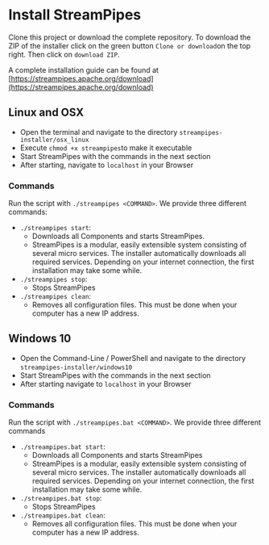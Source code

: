 <!--
  ~ Licensed to the Apache Software Foundation (ASF) under one or more
  ~ contributor license agreements.  See the NOTICE file distributed with
  ~ this work for additional information regarding copyright ownership.
  ~ The ASF licenses this file to You under the Apache License, Version 2.0
  ~ (the "License"); you may not use this file except in compliance with
  ~ the License.  You may obtain a copy of the License at
  ~
  ~    http://www.apache.org/licenses/LICENSE-2.0
  ~
  ~ Unless required by applicable law or agreed to in writing, software
  ~ distributed under the License is distributed on an "AS IS" BASIS,
  ~ WITHOUT WARRANTIES OR CONDITIONS OF ANY KIND, either express or implied.
  ~ See the License for the specific language governing permissions and
  ~ limitations under the License.
  ~
  -->

# Install StreamPipes
Clone this project or download the complete repository. To download the ZIP of the installer click on the green button `Clone or download`on the top right. Then click on `download ZIP`.

A complete installation guide can be found at [https://streampipes.apache.org/download](https://streampipes.apache.org/download)

## Linux and OSX
* Open the terminal and navigate to the directory `streampipes-installer/osx_linux`
* Execute `chmod +x streampipes`to make it executable
* Start StreamPipes with the commands in the next section
* After starting, navigate to `localhost` in your Browser

### Commands
Run the script with `./streampipes <COMMAND>`. We provide three different commands:

* `./streampipes start`:
  * Downloads all Components and starts StreamPipes.
  * StreamPipes is a modular, easily extensible system consisting of several micro services. The installer automatically downloads all required services. Depending on your internet connection, the first installation may take some while.
* `./streampipes stop`:
  * Stops StreamPipes
* `./streampipes clean`:
  * Removes all configuration files. This must be done when your computer has a new IP address.

## Windows 10
* Open the Command-Line / PowerShell and navigate to the directory `streampipes-installer/windows10`
* Start StreamPipes with the commands in the next section
* After starting navigate to `localhost` in your Browser

### Commands
Run the script with `./streampipes.bat <COMMAND>`. We provide three different commands

* `./streampipes.bat start`:
  * Downloads all Components and starts StreamPipes
   * StreamPipes is a modular, easily extensible system consisting of several micro services. The installer automatically downloads all required services. Depending on your internet connection, the first installation may take some while.
* `./streampipes.bat stop`:
  * Stops StreamPipes
* `./streampipes.bat clean`:
  * Removes all configuration files. This must be done when your computer has a new IP address.
